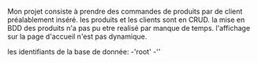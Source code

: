 Mon projet consiste à prendre des commandes de produits par de client préalablement inséré.
les produits et les clients sont en CRUD.
la mise en BDD des produits n'a pas pu etre realisé par manque de temps.
l'affichage sur la page d'accueil n'est pas dynamique.


les identifiants de la base de donnée:
  -'root'
  -''
  
  
